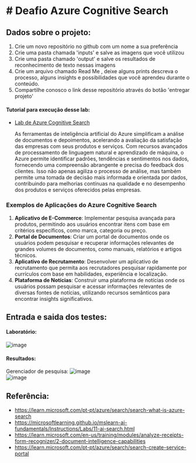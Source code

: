 # # Deafio Azure Cognitive Search

## Dados sobre o projeto:

1. Crie um novo repositório no github com um nome a sua preferência
2. Crie uma pasta chamada 'inputs' e salve as imagens que você utilizou
3. Crie uma pasta chamado 'output' e salve os resultados de reconhecimento de texto nessas imagens
4. Crie um arquivo chamado Read Me , deixe alguns prints descreva o processo, alguns insights e possibilidades que você aprendeu durante o conteúdo.
5. Compartilhe conosco o link desse repositório através do botão 'entregar projeto'


#### Tutorial para execução desse lab: 
- [Lab de Azure Cognitive Search](https://microsoftlearning.github.io/mslearn-ai-fundamentals/Instructions/Labs/11-ai-search.html)


    As ferramentas de inteligência artificial do Azure simplificam a análise de documentos e depoimentos, acelerando a avaliação da satisfação das empresas com seus produtos e serviços. Com recursos avançados de processamento de linguagem natural e aprendizado de máquina, o Azure permite identificar padrões, tendências e sentimentos nos dados, fornecendo uma compreensão abrangente e precisa do feedback dos clientes. Isso não apenas agiliza o processo de análise, mas também permite uma tomada de decisão mais informada e orientada por dados, contribuindo para melhorias contínuas na qualidade e no desempenho dos produtos e serviços oferecidos pelas empresas.

### Exemplos de Aplicações do Azure Cognitive Search

1. **Aplicativo de E-Commerce**: Implementar pesquisa avançada para produtos, permitindo aos usuários encontrar itens com base em critérios específicos, como marca, categoria ou preço.
2. **Portal de Documentos**: Criar um portal de documentos onde os usuários podem pesquisar e recuperar informações relevantes de grandes volumes de documentos, como manuais, relatórios e artigos técnicos.
3. **Aplicativo de Recrutamento**: Desenvolver um aplicativo de recrutamento que permita aos recrutadores pesquisar rapidamente por currículos com base em habilidades, experiência e localização.
4. **Plataforma de Notícias**: Construir uma plataforma de notícias onde os usuários possam pesquisar e acessar informações relevantes de diversas fontes de notícias, utilizando recursos semânticos para encontrar insights significativos.


## Entrada e saida dos testes:

#### Laboratório:
   
![image](https://hackmd.io/_uploads/rklN1i1zR.png)



#### Resultados:

Gerenciador de pesquisa:
![image](https://github.com/littlegirl777/Dio-Microsoft-IA-900/assets/156604824/0abf2f70-3fa4-4337-8a67-1cb217a515e4)
<br>
![image](https://github.com/littlegirl777/Dio-Microsoft-IA-900/assets/156604824/6ab35236-0c08-4f51-9bce-215281c50871)





## Referência:

- https://learn.microsoft.com/pt-pt/azure/search/search-what-is-azure-search
-  https://microsoftlearning.github.io/mslearn-ai-fundamentals/Instructions/Labs/11-ai-search.html
-  https://learn.microsoft.com/en-us/training/modules/analyze-receipts-form-recognizer/2-document-intelligence-capabilities
-  https://learn.microsoft.com/pt-pt/azure/search/search-create-service-portal
